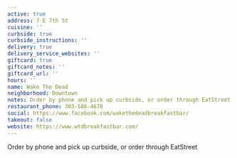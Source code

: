 ```yaml
---
active: true
address: 7 E 7th St
cuisine: ''
curbside: true
curbside_instructions: ''
delivery: true
delivery_service_websites: ''
giftcard: true
giftcard_notes: ''
giftcard_url: ''
hours: ''
name: Wake The Dead
neighborhood: Downtown
notes: Order by phone and pick up curbside, or order through EatStreet
restaurant_phone: 303-588-4678
social: https://www.facebook.com/wakethedeadbreakfastbar/
takeout: false
website: https://www.wtdbreakfastbar.com/
---
```


Order by phone and pick up curbside, or order through EatStreet